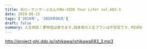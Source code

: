 ```yaml
---
title: 石川・ホンマ・ぶるんのBe-SIDE Your Life! vol.683-3
date: 2019-06-15
tags: ['2019年', '2019年06月']
draft: false
summary: 人生相談！夢物語は続きます…独身男の人生プランは不安定です。MIURA
---
```


http://project-phi.ddo.jp/ishikawa/ishikawa683_3.mp3
